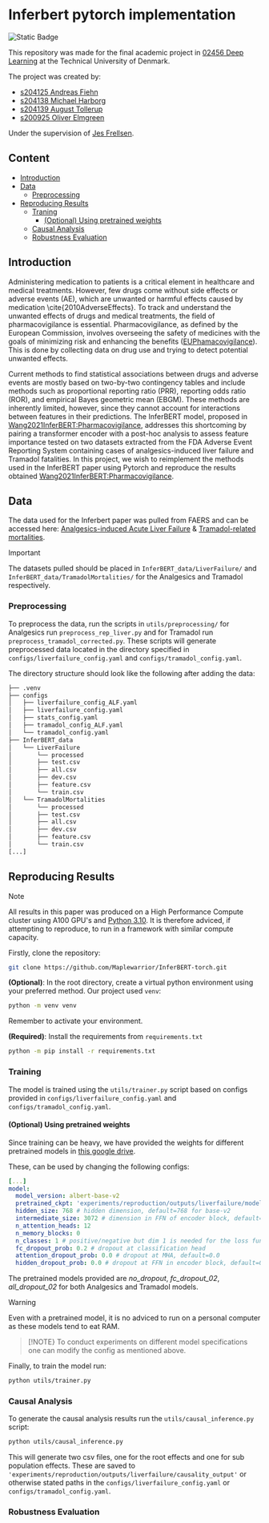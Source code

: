 # Inferbert pytorch implementation
![Static Badge](https://img.shields.io/badge/project_status-done-green)


This repository was made for the final academic project in [02456 Deep Learning](https://kurser.dtu.dk/course/02456) at the Technical University of Denmark.

The project was created by:
- [s204125 Andreas Fiehn](https://github.com/AndreasLF)
- [s204138 Michael Harborg](https://github.com/Maplewarrior)
- [s204139 August Tollerup](https://github.com/4ug-aug)
- [s200925 Oliver Elmgreen](https://github.com/FenrisWulven)

Under the supervision of [Jes Frellsen](https://orbit.dtu.dk/en/persons/jes-frellsen).

## Content
<!-- TOC start  -->
- [Introduction](#introduction)
- [Data](#data)
   * [Preprocessing](#preprocessing)
- [Reproducing Results](#reproducing-results)
   * [Traning](#training)
     + [(Optional) Using pretrained weights](#training)
   * [Causal Analysis](#causal-analysis)
   * [Robustness Evaluation](#robustness-evaluation)
<!-- TOC end -->


## Introduction

Administering medication to patients is a critical element in healthcare and medical treatments. 
However, few drugs come without side effects or adverse events (AE), which are unwanted or harmful effects caused by medication \cite{2010AdverseEffects}. To track and understand the unwanted effects of drugs and medical treatments, the field of pharmacovigilance is essential. Pharmacovigilance, as defined by the European Commission, involves overseeing the safety of medicines with the goals of minimizing risk and enhancing the benefits ([EUPhamacovigilance](https://www.ema.europa.eu/en/human-regulatory-overview/pharmacovigilance-overview)).
This is done by collecting data on drug use and trying to detect potential unwanted effects.

Current methods to find statistical associations between drugs and adverse events are mostly based on two-by-two contingency tables and include methods such as proportional reporting ratio (PRR), reporting odds ratio (ROR), and empirical Bayes geometric mean (EBGM). 
These methods are inherently limited, however, since they cannot account for interactions between features in their predictions. 
The InferBERT model, proposed in [Wang2021InferBERT:Pharmacovigilance](https://www.frontiersin.org/articles/10.3389/frai.2021.659622/full), addresses this shortcoming by pairing a transformer encoder with a post-hoc analysis to assess feature importance tested on two datasets extracted from the FDA Adverse Event Reporting System containing cases of analgesics-induced liver failure and Tramadol fatalities. 
In this project, we wish to reimplement the methods used in the InferBERT paper using Pytorch and reproduce the results obtained [Wang2021InferBERT:Pharmacovigilance](https://www.frontiersin.org/articles/10.3389/frai.2021.659622/full).

## Data
The data used for the Inferbert paper was pulled from FAERS and can be accessed here: [Analgesics-induced Acute Liver Failure](https://drive.google.com/file/d/1VGGs7uxC4UiOIWFZ2LQ6N2cLweMxOSqi/view?usp=sharing) & [Tramadol-related mortalities](https://drive.google.com/file/d/1VIg5vpQhk2FbAwDBwTzyJ18LyxGZ6VII/view?usp=sharing).

> [!IMPORTANT]
> The datasets pulled should be placed in `InferBERT_data/LiverFailure/` and `InferBERT_data/TramadolMortalities/` for the Analgesics and Tramadol respectively.

### Preprocessing
To preprocess the data, run the scripts in `utils/preprocessing/` for Analgesics run `preprocess_rep_liver.py` and for Tramadol run `preprocess_tramadol_corrected.py`.
These scripts will generate preprocessed data located in the directory specified in `configs/liverfailure_config.yaml` and `configs/tramadol_config.yaml`.

The directory structure should look like the following after adding the data:

```bash
├── .venv
├── configs
│   ├── liverfailure_config_ALF.yaml
│   ├── liverfailure_config.yaml
│   ├── stats_config.yaml
│   ├── tramadol_config_ALF.yaml
│   └── tramadol_config.yaml
├── InferBERT_data
│   └── LiverFailure
│       └── processed
│       ├── test.csv
│       ├── all.csv
│       ├── dev.csv
│       ├── feature.csv
│       └── train.csv
│   └── TramadolMortalities
│       └── processed
│       ├── test.csv
│       ├── all.csv
│       ├── dev.csv
│       ├── feature.csv
│       └── train.csv
[...]
```

## Reproducing Results
> [!NOTE]
> All results in this paper was produced on a High Performance Compute cluster using A100 GPU's and [Python 3.10](https://www.python.org/downloads/release/python-31013/). It is therefore adviced, if attempting to reproduce, to run in a framework with similar compute capacity.

Firstly, clone the repository:
```bash
git clone https://github.com/Maplewarrior/InferBERT-torch.git
```
**(Optional)**: In the root directory, create a virtual python environment using your preferred method. Our project used `venv`:
```bash
python -m venv venv
```
Remember to activate your environment.

**(Required)**: Install the requirements from `requirements.txt`
```bash
python -m pip install -r requirements.txt
```

### Training
The model is trained using the `utils/trainer.py` script based on configs provided in `configs/liverfailure_config.yaml` and `configs/tramadol_config.yaml`. 

#### (Optional) Using pretrained weights 
Since training can be heavy, we have provided the weights for different pretrained models in [this google drive](https://drive.google.com/drive/folders/1yePG7mih9w296gjyex6T2O-XkYqVvYmd?usp=drive_link). 

These, can be used by changing the following configs:

```yml
[...]
model:
  model_version: albert-base-v2
  pretrained_ckpt: 'experiments/reproduction/outputs/liverfailure/model_weights.pt' # <------- leave blank if training is from scratch
  hidden_size: 768 # hidden dimension, default=768 for base-v2
  intermediate_size: 3072 # dimension in FFN of encoder block, default=3072 for base-v2
  n_attention_heads: 12
  n_memory_blocks: 0
  n_classes: 1 # positive/negative but dim 1 is needed for the loss function
  fc_dropout_prob: 0.2 # dropout at classification head
  attention_dropout_prob: 0.0 # dropout at MHA, default=0.0
  hidden_dropout_prob: 0.0 # dropout at FFN in encoder block, default=0.0
```

The pretrained models provided are *no_dropout*, *fc_dropout_02*, *all_dropout_02* for both Analgesics and Tramadol models.

> [!WARNING]
> Even with a pretrained model, it is no adviced to run on a personal computer as these models tend to eat RAM.

> [!NOTE}
> To conduct experiments on different model specifications one can modify the config as mentioned above.

Finally, to train the model run:
```bash
python utils/trainer.py
```

### Causal Analysis
To generate the causal analysis results run the `utils/causal_inference.py` script:
```bash
python utils/causal_inference.py
```
This will generate two csv files, one for the root effects and one for sub population effects. These are saved to `'experiments/reproduction/outputs/liverfailure/causality_output'` or otherwise stated paths in the `configs/liverfailure_config.yaml` or `configs/tramadol_config.yaml`.

### Robustness Evaluation


